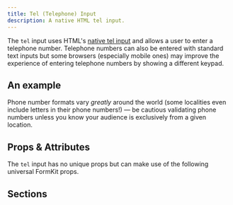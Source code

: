 ```yaml
---
title: Tel (Telephone) Input
description: A native HTML tel input.
---
```


<InputPageHero title="Telephone"></InputPageHero>

<page-toc></page-toc>

The `tel` input uses HTML's [native tel input](https://developer.mozilla.org/en-US/docs/Web/HTML/Element/input/tel) and allows a user to enter a telephone number. Telephone numbers can also be entered with standard text inputs but some browsers (especially mobile ones) may improve the experience of entering telephone numbers by showing a different keypad.

## An example

<example
name="Tel input"
file="/_content/examples/tel/tel.vue"></example>

<callout type="tip" label="Phone number validation">
Phone number formats vary <em>greatly</em> around the world (some localities even include letters in their phone numbers!) — be cautious validating phone numbers unless you know your audience is exclusively from a given location.
</callout>

## Props & Attributes

The `tel` input has no unique props but can make use of the following universal
FormKit props.

<reference-table input="tel" :attrs="['maxlength', 'minlength', 'placeholder']">
</reference-table>

## Sections
<section-keys-intro></section-keys-intro>

<div>
  <formkit-input-diagram
    prefix-icon-content="📞"
    suffix-icon-content=""
    label-content="Phone number"
    input-content="444-555-6666"
    help-content="Enter your phone number using the xxx-xxx-xxxx format."
    message-content="Phone number must be of the xxx-xxx-xxxx format."
  >
  </formkit-input-diagram>
</div>


<reference-table type="sectionKeys" primary="section-key">
</reference-table>
